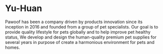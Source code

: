 # Yu-Huan
Pawoof has been a company driven by products innovation since its inception in 2016 and founded from a group of pet specialists. Our goal is to provide quality lifestyle for pets globally and to help improve pet healthy status, We develop and design the human-quality premium pet supplies for several years in purpose of create a harmonious environment for pets and homes.
